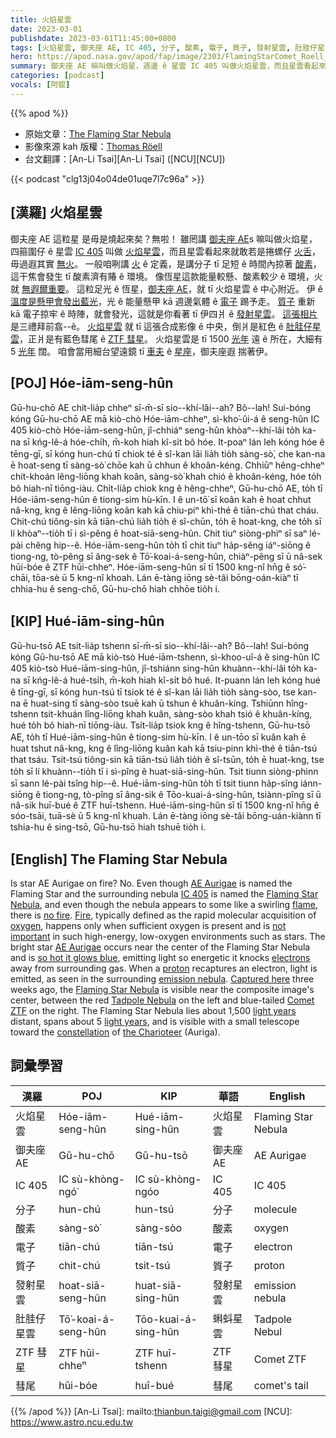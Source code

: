 ```yaml
---
title: 火焰星雲
date: 2023-03-01
publishdate: 2023-03-01T11:45:00+0800
tags: [火焰星雲, 御夫座 AE, IC 405, 分子, 酸素, 電子, 質子, 發射星雲, 肚胿仔星雲, ZTF 彗星, 彗尾]
hero: https://apod.nasa.gov/apod/fap/image/2303/FlamingStarComet_Roell_1080.jpg
summary: 御夫座 AE 嘛叫做火焰星，週邊 ê 星雲 IC 405 叫做火焰星雲，而且星雲看起來就敢若是燒甲足焰 ê 捲螺仔火。
categories: [podcast]
vocals: [阿錕]
---
```


{{% apod %}}

- 原始文章：[The Flaming Star Nebula](https://apod.nasa.gov/apod/ap230301.html)
- 影像來源 kah 版權：[Thomas Röell](https://www.instagram.com/pilot_astro/)
- 台文翻譯：[An-Li Tsai][An-Li Tsai] ([NCU][NCU])

{{< podcast "clg13j04o04de01uqe7l7c96a" >}}

## [漢羅] 火焰星雲
御夫座 AE 這粒星 是毋是燒起來矣？無啦！
雖罔講 [御夫座 AE][AE Aurigae 1]s 嘛叫做火焰星，四箍圍仔 ê 星雲 [IC 405][IC 405] 叫做 [火焰星雲][Flaming Star Nebula 1]，而且星雲看起來就敢若是捲螺仔 [火舌][flame]，毋過遐其實 [無火][no fire]。
一般咱咧講 [火][Fire] ê 定義，是講分子 tī 足短 ê 時間內掠著 [酸素][oxygen]，這干焦會發生 tī 酸素濟有賰 ê 環境。
像恆星這款能量較懸、酸素較少 ê 環境，火就 [無遐爾重要][not important]。
這粒足光 ê 恆星，[御夫座 AE][AE Aurigae 2]，就 tī 火焰星雲 ê 中心附近。
伊 ê [溫度是懸甲會發出藍光][so hot it glows blue]，光 ê 能量懸甲 kā 週邊氣體 ê [電子][electrons] 踢予走。
[質子][proton] 重新 kā 電子掠牢 ê 時陣，就會發光，這就是你看著 tī 伊四爿 ê [發射星雲][emission nebula]。
[這張相片][Captured here] 是三禮拜前翕--ê。
[火焰星雲][Flaming Star Nebula 2] 就 tī 這張合成影像 ê 中央，倒爿是紅色 ê [肚胿仔星雲][Tadpole Nebula]，正爿是有藍色彗尾 ê [ZTF 彗星][Comet ZTF]。
火焰星雲是 tī 1500 [光年][light years 1] 遠 ê 所在，大細有 5 [光年][light years 2] 闊。
咱會當用細台望遠鏡 tī [車夫][the Charioteer] ê [星座][constellation]，御夫座遐 揣著伊。


## [POJ] Hóe-iām-seng-hûn
Gū-hu-chō AE chit-lia̍p chheⁿ sī-m̄-sī sio--khí-lâi--ah? Bô--lah!
Sui-bóng kóng Gū-hu-chō AE mā kiò-chò Hóe-iām-chheⁿ, sì-kho͘-ûi-á ê seng-hûn IC 405 kiò-chò Hóe-iām-seng-hûn, jî-chhiáⁿ seng-hûn khòaⁿ--khí-lâi to̍h ka-na sī kńg-lê-á hóe-chi̍h, m̄-koh hiah kî-si̍t bô hóe.
It-poaⁿ lán leh kóng hóe ê tēng-gī, sī kóng hun-chú tī chiok té ê sî-kan lāi lia̍h tio̍h sàng-sò͘, che kan-na ē hoat-seng tī sàng-sò͘ chōe kah ū chhun ê khoân-kéng.
Chhiūⁿ hêng-chheⁿ chit-khoán lêng-liōng khah koân, sàng-sò͘ khah chió ê khoân-kéng, hóe to̍h bô hiah-nī tiōng-iàu.
Chi̍t-lia̍p chiok kng ê hêng-chheⁿ, Gū-hu-chō AE, to̍h tī Hóe-iām-seng-hûn ê tiong-sim hù-kīn.
I ê un-tō͘ sī koân kah ē hoat chhut nâ-kng, kng ê lêng-liōng koân kah kā chiu-piⁿ khì-thé ê tiān-chú that cháu.
Chit-chú tiông-sin kā tiān-chú lia̍h tio̍h ê sî-chūn, to̍h ē hoat-kng, che to̍h sī lí khòaⁿ--tio̍h tī i sì-pêng ê hoat-siā-seng-hûn.
Chit tiuⁿ siòng-phìⁿ sī saⁿ lé-pài chêng hip--ê.
Hóe-iām-seng-hûn to̍h tī chit tiuⁿ ha̍p-sêng iáⁿ-siōng ê tiong-ng, tò-pêng sī âng-sek ê Tō͘-koai-á-seng-hûn, chiàⁿ-pêng sī ū nâ-sek hūi-bóe ê ZTF hūi-chheⁿ.
Hóe-iām-seng-hûn sī tī 1500 kng-nî hn̄g ê só͘-chāi, tōa-sè ū 5 kng-nî khoah.
Lán ē-tàng iōng sè-tâi bōng-oán-kiàⁿ tī chhia-hu ê seng-chō, Gū-hu-chō hiah chhōe tio̍h i.




## [KIP] Hué-iām-sing-hûn
Gū-hu-tsō AE tsit-lia̍p tshenn sī-m̄-sī sio--khí-lâi--ah? Bô--lah!
Sui-bóng kóng Gū-hu-tsō AE mā kiò-tsò Hué-iām-tshenn, sì-khoo-uî-á ê sing-hûn IC 405 kiò-tsò Hué-iām-sing-hûn, jî-tshiánn sing-hûn khuànn--khí-lâi to̍h ka-na sī kńg-lê-á hué-tsi̍h, m̄-koh hiah kî-si̍t bô hué.
It-puann lán leh kóng hué ê tīng-gī, sī kóng hun-tsú tī tsiok té ê sî-kan lāi lia̍h tio̍h sàng-sòo, tse kan-na ē huat-sing tī sàng-sòo tsuē kah ū tshun ê khuân-kíng.
Tshiūnn hîng-tshenn tsit-khuán lîng-liōng khah kuân, sàng-sòo khah tsió ê khuân-kíng, hué to̍h bô hiah-nī tiōng-iàu.
Tsi̍t-lia̍p tsiok kng ê hîng-tshenn, Gū-hu-tsō AE, to̍h tī Hué-iām-sing-hûn ê tiong-sim hù-kīn.
I ê un-tōo sī kuân kah ē huat tshut nâ-kng, kng ê lîng-liōng kuân kah kā tsiu-pinn khì-thé ê tiān-tsú that tsáu.
Tsit-tsú tiông-sin kā tiān-tsú lia̍h tio̍h ê sî-tsūn, to̍h ē huat-kng, tse to̍h sī lí khuànn--tio̍h tī i sì-pîng ê huat-siā-sing-hûn.
Tsit tiunn siòng-phìnn sī sann lé-pài tsîng hip--ê.
Hué-iām-sing-hûn to̍h tī tsit tiunn ha̍p-sîng iánn-siōng ê tiong-ng, tò-pîng sī âng-sik ê Tōo-kuai-á-sing-hûn, tsiànn-pîng sī ū nâ-sik huī-bué ê ZTF huī-tshenn.
Hué-iām-sing-hûn sī tī 1500 kng-nî hn̄g ê sóo-tsāi, tuā-sè ū 5 kng-nî khuah.
Lán ē-tàng iōng sè-tâi bōng-uán-kiànn tī tshia-hu ê sing-tsō, Gū-hu-tsō hiah tshuē tio̍h i.



## [English] The Flaming Star Nebula
Is star AE Aurigae on fire?
No.
Even though [AE Aurigae][AE Aurigae 1] is named the Flaming Star and the surrounding nebula [IC 405][IC 405] is named the [Flaming Star Nebula][Flaming Star Nebula 1], and even though the nebula appears to some like a swirling [flame][flame], there is [no fire][no fire].
[Fire][Fire], typically defined as the rapid molecular acquisition of [oxygen][oxygen], happens only when sufficient oxygen is present and is [not important][not important] in such high-energy, low-oxygen environments such as stars.
The bright star [AE Aurigae][AE Aurigae 2] occurs near the center of the Flaming Star Nebula and is [so hot it glows blue][so hot it glows blue], emitting light so energetic it knocks [electrons][electrons] away from surrounding gas.
When a [proton][proton] recaptures an electron, light is emitted, as seen in the surrounding [emission nebula][emission nebula].
[Captured here][Captured here] three weeks ago, the [Flaming Star Nebula][Flaming Star Nebula 2] is visible near the composite image's center, between the red [Tadpole Nebula][Tadpole Nebula] on the left and blue-tailed [Comet ZTF][Comet ZTF] on the right.
The Flaming Star Nebula lies about 1,500 [light years][light years 1] distant, spans about 5 [light years][light years 2], and is visible with a small telescope toward the [constellation][constellation] of [the Charioteer][the Charioteer] (Auriga).


## 詞彙學習

|漢羅|POJ|KIP|華語|English|
|-|-|-|-|-|
|火焰星雲|Hóe-iām-seng-hûn|Hué-iām-sing-hûn|火焰星雲|Flaming Star Nebula|
|御夫座 AE|Gū-hu-chō|Gū-hu-tsō|御夫座 AE|AE Aurigae|
|IC 405|IC sù-khòng-ngó͘|IC sù-khòng-ngóo|IC 405|IC 405|
|分子|hun-chú|hun-tsú|分子|molecule|
|酸素|sàng-sò͘|sàng-sòo|酸素|oxygen|
|電子|tiān-chú|tiān-tsú|電子|electron|
|質子|chit-chú|tsit-tsú|質子|proton|
|發射星雲|hoat-siā-seng-hûn|huat-siā-sing-hûn|發射星雲|emission nebula|
|肚胿仔星雲|Tō͘-koai-á-seng-hûn|Tōo-kuai-á-sing-hûn|蝌蚪星雲|Tadpole Nebul|
|ZTF 彗星|ZTF hūi-chheⁿ|ZTF huī-tshenn|ZTF 彗星|Comet ZTF|
|彗尾|hūi-bóe|huī-bué|彗尾|comet's tail|

{{% /apod %}}
[An-Li Tsai]: mailto:thianbun.taigi@gmail.com
[NCU]: https://www.astro.ncu.edu.tw

[copyright]: https://apod.nasa.gov/apod/fap/lib/about_apod.html#srapply
[License]: https://creativecommons.org/licenses/by/2.0/

[AE Aurigae 1]:https://en.wikipedia.org/wiki/AE_Aurigae
[IC 405]:https://apod.nasa.gov/apod/ap200107.html
[Flaming Star Nebula 1]:https://www.daviddarling.info/encyclopedia/F/Flaming_Star_Nebula.html
[flame]:https://apod.nasa.gov/apod/ap180826.html
[no fire]:https://www.nfpa.org/News-and-Research/News-and-media/Press-Room/Reporters-Guide-to-Fire-and-NFPA/Key-Fire-Safety-Tips
[Fire]:https://en.wikipedia.org/wiki/Fire
[oxygen]:https://periodic.lanl.gov/8.shtml
[not important]:https://media.istockphoto.com/id/509119713/photo/weimaraner-with-head-cocked.jpg?s=612x612&w=0&k=20&c=FMXNT4yye2_I5n5Z8ZGJZxlYnosXXw9xPcUQ1FtATdM=
[AE Aurigae 2]:https://www.nsf.gov/news/mmg/mmg_disp.jsp?med_id=57052
[so hot it glows blue]:https://www.youtube.com/watch?v=igDZ8CMWq1k
[electrons]:https://history.aip.org/exhibits/electron/
[proton]:https://en.wikipedia.org/wiki/Proton
[emission nebula]:https://apod.nasa.gov/apod/emission_nebulae.html
[Captured here]:https://www.instagram.com/p/Cou3cnzs6zV/
[Flaming Star Nebula 2]:https://ui.adsabs.harvard.edu/abs/2004ApJ...616..257F/abstract
[Tadpole Nebula]:https://apod.nasa.gov/apod/ap221219.html
[Comet ZTF]:https://apod.nasa.gov/apod/ap230221.html
[light years 1]:http://chandra.harvard.edu/photo/cosmic_distance.html
[light years 2]:https://spaceplace.nasa.gov/light-year/
[constellation]:http://www.astro.wisc.edu/~dolan/constellations/extra/constellations.html
[the Charioteer]:https://en.wikipedia.org/wiki/Auriga_(constellation)
